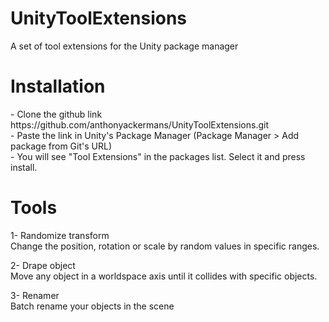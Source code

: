 # UnityToolExtensions
A set of tool extensions for the Unity package manager

<H1>Installation</H1>
- Clone the github link https://github.com/anthonyackermans/UnityToolExtensions.git <br>
- Paste the link in Unity's Package Manager (Package Manager > Add package from Git's URL)<br>
- You will see "Tool Extensions" in the packages list. Select it and press install.<br>

<H1>Tools</H1>
1- Randomize transform<br>
Change the position, rotation or scale by random values in specific ranges.

2- Drape object<br>
Move any object in a worldspace axis until it collides with specific objects. 

3- Renamer <br>
Batch rename your objects in the scene
